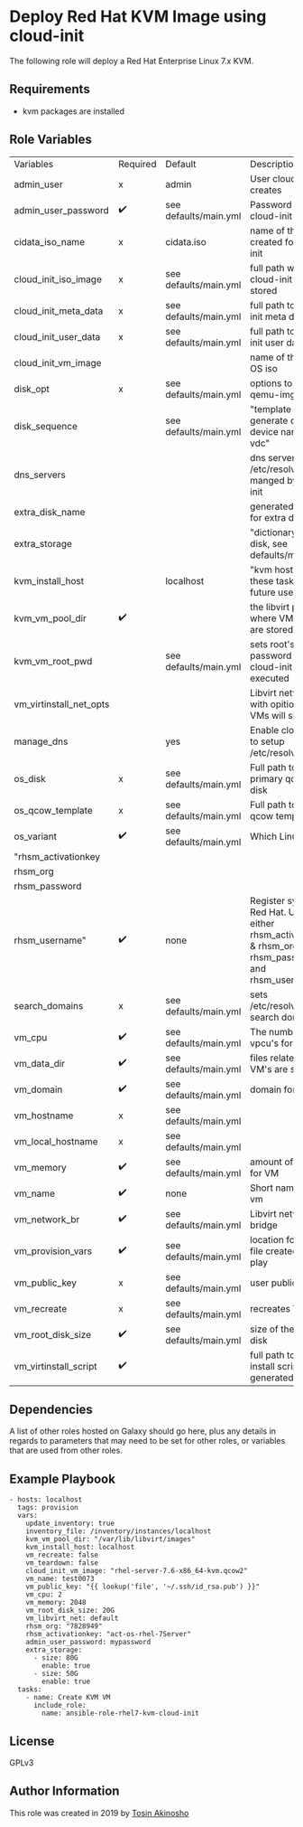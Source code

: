 Deploy Red Hat KVM Image using cloud-init
=========

The following role will deploy a Red Hat Enterprise Linux 7.x KVM.

Requirements
------------
* kvm packages are installed

Role Variables
--------------

|                         |                    |                       |                                                                                                         | 
|-------------------------|--------------------|-----------------------|---------------------------------------------------------------------------------------------------------| 
| Variables               | Required           | Default               | Description                                                                                             | 
| admin_user              | x                  | admin                 | User cloud-init creates                                                                                 | 
| admin_user_password     | :heavy_check_mark: | see defaults/main.yml | Password for the cloud-init user                                                                        | 
| cidata_iso_name         | x                  | cidata.iso            | name of the iso created for cloud-init                                                                  | 
| cloud_init_iso_image    | x                  | see defaults/main.yml | full path where the cloud-init iso is stored                                                            | 
| cloud_init_meta_data    | x                  | see defaults/main.yml | full path to cloud-init meta data file                                                                  | 
| cloud_init_user_data    | x                  | see defaults/main.yml | full path to cloud-init user data file                                                                  | 
| cloud_init_vm_image     |                    |                       | name of the qcow OS iso                                                                                 | 
| disk_opt                | x                  | see defaults/main.yml | options to pass to qemu-img                                                                             | 
| disk_sequence           |                    | see defaults/main.yml | "template to generate disk device names, e.g. vdc"                                                      | 
| dns_servers             |                    |                       | dns servers for /etc/resolv manged by cloud-init                                                        | 
| extra_disk_name         |                    |                       | generated prefix for extra disk name                                                                    | 
| extra_storage           |                    |                       | "dictionary of extra disk, see defaults/main.yml"                                                       | 
| kvm_install_host        |                    | localhost             | "kvm host to run these tasks on, for future use."                                                       | 
| kvm_vm_pool_dir         | :heavy_check_mark: |                       | the libvirt pool where VM images are stored                                                             | 
| kvm_vm_root_pwd         |                    | see defaults/main.yml | sets root's password when cloud-init is executed                                                        | 
| vm_virtinstall_net_opts |                    |                       | Libvirt network with opitions that VMs will sit on                                                      | 
| manage_dns              |                    | yes                   | Enable cloud-init to setup /etc/resolv.conf                                                             | 
| os_disk                 | x                  | see defaults/main.yml | Full path to the OS primary qcow2 disk                                                                  | 
| os_qcow_template        | x                  | see defaults/main.yml | Full path to the OS qcow template                                                                       | 
| os_variant              | :heavy_check_mark: | see defaults/main.yml | Which  Linux distro                                                                                     | 
| "rhsm_activationkey     |                    |                       |                                                                                                         | 
| rhsm_org                |                    |                       |                                                                                                         | 
| rhsm_password           |                    |                       |                                                                                                         | 
| rhsm_username"          | :heavy_check_mark: | none                  | Register system to Red Hat. Use either rhsm_activationkey & rhsm_org or rhsm_password and rhsm_username | 
| search_domains          | x                  | see defaults/main.yml | sets /etc/resolv.conf search domains                                                                    | 
| vm_cpu                  | :heavy_check_mark: | see defaults/main.yml | The number of vpcu's for the VM                                                                         | 
| vm_data_dir             | :heavy_check_mark: | see defaults/main.yml | files related to VM's are stored                                                                        | 
| vm_domain               | :heavy_check_mark: | see defaults/main.yml | domain for the VM                                                                                       | 
| vm_hostname             | x                  | see defaults/main.yml |                                                                                                         | 
| vm_local_hostname       | x                  | see defaults/main.yml |                                                                                                         | 
| vm_memory               | :heavy_check_mark: | see defaults/main.yml | amount of memory for VM                                                                                 | 
| vm_name                 | :heavy_check_mark: | none                  | Short name of the vm                                                                                    | 
| vm_network_br           | :heavy_check_mark: | see defaults/main.yml | Libvirt network bridge                                                                                  | 
| vm_provision_vars       | :heavy_check_mark: | see defaults/main.yml | location for vars file created during play                                                              | 
| vm_public_key           | x                  | see defaults/main.yml | user public key                                                                                         | 
| vm_recreate             | x                  | see defaults/main.yml | recreates VM                                                                                            | 
| vm_root_disk_size       | :heavy_check_mark: | see defaults/main.yml | size of the OS root disk                                                                                | 
| vm_virtinstall_script   | :heavy_check_mark: |                       | full path to virt-install script generated                                                              | 


Dependencies
------------

A list of other roles hosted on Galaxy should go here, plus any details in regards to parameters that may need to be set for other roles, or variables that are used from other roles.

Example Playbook
----------------
```
- hosts: localhost
  tags: provision
  vars:
    update_inventory: true
    inventory_file: /inventory/instances/localhost
    kvm_vm_pool_dir: "/var/lib/libvirt/images"
    kvm_install_host: localhost
    vm_recreate: false
    vm_teardown: false
    cloud_init_vm_image: "rhel-server-7.6-x86_64-kvm.qcow2"
    vm_name: test0073
    vm_public_key: "{{ lookup('file', '~/.ssh/id_rsa.pub') }}"
    vm_cpu: 2
    vm_memory: 2048
    vm_root_disk_size: 20G
    vm_libvirt_net: default
    rhsm_org: "7828949"
    rhsm_activationkey: "act-os-rhel-7Server"
    admin_user_password: mypassword
    extra_storage:
      - size: 80G
        enable: true
      - size: 50G
        enable: true
  tasks:
    - name: Create KVM VM
      include_role:
        name: ansible-role-rhel7-kvm-cloud-init
```

License
-------
GPLv3


Author Information
------------------

This role was created in 2019 by [Tosin Akinosho](http://github.com/tosin2013)
